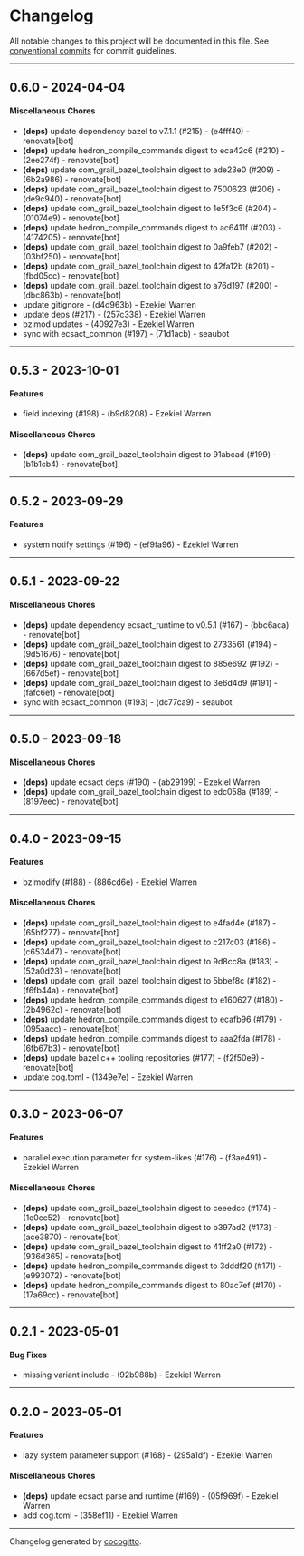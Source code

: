 # Changelog
All notable changes to this project will be documented in this file. See [conventional commits](https://www.conventionalcommits.org/) for commit guidelines.

- - -
## 0.6.0 - 2024-04-04
#### Miscellaneous Chores
- **(deps)** update dependency bazel to v7.1.1 (#215) - (e4fff40) - renovate[bot]
- **(deps)** update hedron_compile_commands digest to eca42c6 (#210) - (2ee274f) - renovate[bot]
- **(deps)** update com_grail_bazel_toolchain digest to ade23e0 (#209) - (6b2a986) - renovate[bot]
- **(deps)** update com_grail_bazel_toolchain digest to 7500623 (#206) - (de9c940) - renovate[bot]
- **(deps)** update com_grail_bazel_toolchain digest to 1e5f3c6 (#204) - (01074e9) - renovate[bot]
- **(deps)** update hedron_compile_commands digest to ac6411f (#203) - (4174205) - renovate[bot]
- **(deps)** update com_grail_bazel_toolchain digest to 0a9feb7 (#202) - (03bf250) - renovate[bot]
- **(deps)** update com_grail_bazel_toolchain digest to 42fa12b (#201) - (fbd05cc) - renovate[bot]
- **(deps)** update com_grail_bazel_toolchain digest to a76d197 (#200) - (dbc863b) - renovate[bot]
- update gitignore - (d4d963b) - Ezekiel Warren
- update deps (#217) - (257c338) - Ezekiel Warren
- bzlmod updates - (40927e3) - Ezekiel Warren
- sync with ecsact_common (#197) - (71d1acb) - seaubot

- - -

## 0.5.3 - 2023-10-01
#### Features
- field indexing (#198) - (b9d8208) - Ezekiel Warren
#### Miscellaneous Chores
- **(deps)** update com_grail_bazel_toolchain digest to 91abcad (#199) - (b1b1cb4) - renovate[bot]

- - -

## 0.5.2 - 2023-09-29
#### Features
- system notify settings (#196) - (ef9fa96) - Ezekiel Warren

- - -

## 0.5.1 - 2023-09-22
#### Miscellaneous Chores
- **(deps)** update dependency ecsact_runtime to v0.5.1 (#167) - (bbc6aca) - renovate[bot]
- **(deps)** update com_grail_bazel_toolchain digest to 2733561 (#194) - (9d51676) - renovate[bot]
- **(deps)** update com_grail_bazel_toolchain digest to 885e692 (#192) - (667d5ef) - renovate[bot]
- **(deps)** update com_grail_bazel_toolchain digest to 3e6d4d9 (#191) - (fafc6ef) - renovate[bot]
- sync with ecsact_common (#193) - (dc77ca9) - seaubot

- - -

## 0.5.0 - 2023-09-18
#### Miscellaneous Chores
- **(deps)** update ecsact deps (#190) - (ab29199) - Ezekiel Warren
- **(deps)** update com_grail_bazel_toolchain digest to edc058a (#189) - (8197eec) - renovate[bot]

- - -

## 0.4.0 - 2023-09-15
#### Features
- bzlmodify (#188) - (886cd6e) - Ezekiel Warren
#### Miscellaneous Chores
- **(deps)** update com_grail_bazel_toolchain digest to e4fad4e (#187) - (65bf277) - renovate[bot]
- **(deps)** update com_grail_bazel_toolchain digest to c217c03 (#186) - (c6534d7) - renovate[bot]
- **(deps)** update com_grail_bazel_toolchain digest to 9d8cc8a (#183) - (52a0d23) - renovate[bot]
- **(deps)** update com_grail_bazel_toolchain digest to 5bbef8c (#182) - (f6fb44a) - renovate[bot]
- **(deps)** update hedron_compile_commands digest to e160627 (#180) - (2b4962c) - renovate[bot]
- **(deps)** update hedron_compile_commands digest to ecafb96 (#179) - (095aacc) - renovate[bot]
- **(deps)** update hedron_compile_commands digest to aaa2fda (#178) - (6fb67b3) - renovate[bot]
- **(deps)** update bazel c++ tooling repositories (#177) - (f2f50e9) - renovate[bot]
- update cog.toml - (1349e7e) - Ezekiel Warren

- - -

## 0.3.0 - 2023-06-07
#### Features
- parallel execution parameter for system-likes (#176) - (f3ae491) - Ezekiel Warren
#### Miscellaneous Chores
- **(deps)** update com_grail_bazel_toolchain digest to ceeedcc (#174) - (1e0cc52) - renovate[bot]
- **(deps)** update com_grail_bazel_toolchain digest to b397ad2 (#173) - (ace3870) - renovate[bot]
- **(deps)** update com_grail_bazel_toolchain digest to 41ff2a0 (#172) - (936d365) - renovate[bot]
- **(deps)** update hedron_compile_commands digest to 3dddf20 (#171) - (e993072) - renovate[bot]
- **(deps)** update hedron_compile_commands digest to 80ac7ef (#170) - (17a69cc) - renovate[bot]

- - -

## 0.2.1 - 2023-05-01
#### Bug Fixes
- missing variant include - (92b988b) - Ezekiel Warren

- - -

## 0.2.0 - 2023-05-01
#### Features
- lazy system parameter support (#168) - (295a1df) - Ezekiel Warren
#### Miscellaneous Chores
- **(deps)** update ecsact parse and runtime (#169) - (05f969f) - Ezekiel Warren
- add cog.toml - (358ef11) - Ezekiel Warren

- - -

Changelog generated by [cocogitto](https://github.com/cocogitto/cocogitto).